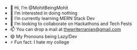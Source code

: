 - 👋 Hi, I’m @MohitBeingMohit
- 👀 I’m interested in doing nothing
- 🌱 I’m currently learning MERN Stack Dev
- 💞️ I’m looking to collaborate on Hackathons and Tech Fests
- 📫 You can drop a mail at thewriterranjan@gmail.com
- 😄 My Pronouns being Lazy/Dev
- ⚡ Fun fact: I hate my college

<!---
MohitBeingMohit/MohitBeingMohit is a ✨ special ✨ repository because its `README.md` (this file) appears on your GitHub profile.
You can click the Preview link to take a look at your changes.
--->
